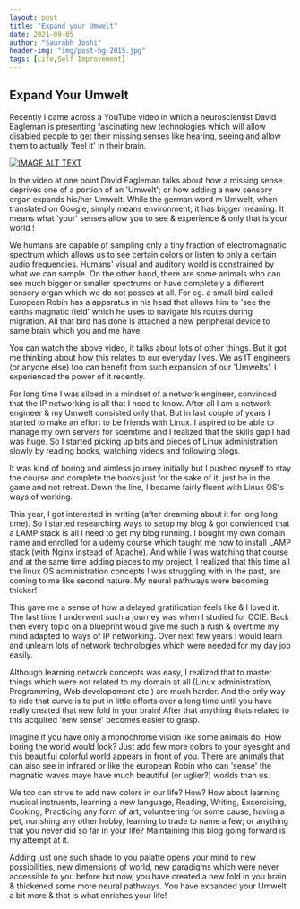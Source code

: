 ```yaml
---
layout: post
title: "Expand your Umwelt"
date: 2021-09-05
author: "Saurabh Joshi"
header-img: "img/post-bg-2015.jpg"
tags: [Life,Self Improvement]
---
```


## Expand Your Umwelt

Recently I came across a YouTube video in which a neuroscientist David Eagleman is presenting fascinating new technologies which will allow disabled people to get their missing senses like hearing, seeing and allow them to actually 'feel it' in their brain.

[![IMAGE ALT TEXT](http://img.youtube.com/vi/4c1lqFXHvqI/0.jpg)](http://www.youtube.com/watch?v=4c1lqFXHvqI "Video Title")

In the video at one point David Eagleman talks about how a missing sense deprives one of a portion of an 'Umwelt'; or how adding a new sensory organ expands his/her Umwelt. While the german word m Umwelt, when translated on Google, simply means environment; it has bigger meaning. It means what 'your' senses allow you to see & experience & only that is your world !

We humans are capable of sampling only a tiny fraction of electromagnatic spectrum which allows us to see certain colors or listen to only a certain audio frequencies. Humans' visual and auditory world is constrained by what we can sample. On the other hand, there are some animals who can see much bigger or smaller spectrums or have completely a different sensory organ which we do not posses at all. For eg. a small bird called European Robin has a apparatus in his head that allows him to 'see the earths magnatic field' which he uses to navigate his routes during migration. All that bird has done is attached a new peripheral device to same brain which you and me have.

You can watch the above video, it talks about lots of other things. But it got me thinking about how this relates to our everyday lives. We as IT engineers (or anyone else) too can benefit from such expansion of our 'Umwelts'. I experienced the power of it recently.

For long time I was siloed in a mindset of a network engineer, convinced that the IP networking is all that I need to know. After all I am a network engineer & my Umwelt consisted only that. But in last couple of years I started to make an effort to be friends with Linux. I aspired to be able to manage my own servers for soemtime and I realized that the skills gap I had was huge. So I started picking up bits and pieces of Linux administration slowly by reading books, watching videos and following blogs.

It was kind of boring and aimless journey initially but I pushed myself to stay the course and complete the books just for the sake of it, just be in the game and not retreat. Down the line, I became fairly fluent with Linux OS's ways of working.

This year, I got interested in writing (after dreaming about it for long long time). So I started researching ways to setup my blog & got convienced that a LAMP stack is all I need to get my blog running. I bought my own domain name and enrolled for a udemy course which taught me how to install LAMP stack (with Nginx instead of Apache). And while I was watching that course and at the same time adding pieces to my project, I realized that this time all the linux OS administration concepts I was struggling with in the past, are coming to me like second nature. My neural pathways were becoming thicker! 

This gave me a sense of how a delayed gratification feels like & I loved it. The last time I underwent such a journey was when I studied for CCIE. Back then every topic on a blueprint would give me such a rush & overtime my mind adapted to ways of IP networking. Over next few years I would learn and unlearn lots of network technologies which were needed for my day job easily.

Although learning network concepts was easy, I realized that to master things which were not related to my domain at all (Linux administration, Programming, Web developement etc.) are much harder. And the only way to ride that curve is to put in little efforts over a long time until you have really created that new fold in your brain! After that anything thats related to this acquired 'new sense' becomes easier to grasp. 

Imagine if you have only a monochrome vision like some animals do. How boring the world would look? Just add few more colors to your eyesight and this beautiful colorful world appears in front of you. There are animals that can also see in infrared or like the european Robin who can 'sense' the magnatic waves maye have much beautiful (or uglier?) worlds than us. 

We too can strive to add new colors in our life? How? How about learning musical instruents, learning a new language, Reading, Writing, Excercising, Cooking, Practicing any form of art, volunteering for some cause, having a pet, nurishing any other hobby, learning to trade to name a few;  or anything that you never did so far in your life? Maintaining this blog going forward is my attempt at it.

Adding just one such shade to you palatte opens your mind to new possibilities, new dimensions of world, new paradigms which were never accessible to you before but now, you have created a new fold in you brain & thickened some more neural pathways. You have expanded your Umwelt a bit more & that is what enriches your life!

